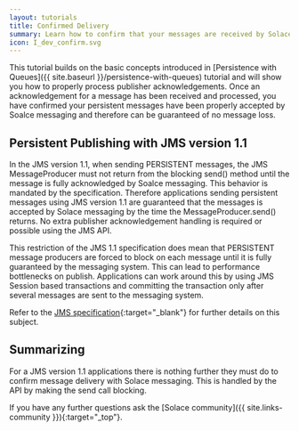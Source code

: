 ```yaml
---
layout: tutorials
title: Confirmed Delivery
summary: Learn how to confirm that your messages are received by Solace Messaging.
icon: I_dev_confirm.svg
---
```


This tutorial builds on the basic concepts introduced in [Persistence with Queues]({{ site.baseurl }}/persistence-with-queues) tutorial and will show you how to properly process publisher acknowledgements. Once an acknowledgement for a message has been received and processed, you have confirmed your persistent messages have been properly accepted by Soalce messaging and therefore can be guaranteed of no message loss.  

## Persistent Publishing with JMS version 1.1

In the JMS version 1.1, when sending PERSISTENT messages, the JMS MessageProducer must not return from the blocking send() method until the message is fully acknowledged by Soalce messaging. This behavior is mandated by the specification. Therefore applications sending persistent messages using JMS version 1.1 are guaranteed that the messages is accepted by Solace messaging by the time the MessageProducer.send() returns. No extra publisher acknowledgement handling is required or possible using the JMS API.

This restriction of the JMS 1.1 specification does mean that PERSISTENT message producers are forced to block on each message until it is fully guaranteed by the messaging system. This can lead to performance bottlenecks on publish. Applications can work around this by using JMS Session based transactions and committing the transaction only after several messages are sent to the messaging system.

Refer to the [JMS specification](http://download.oracle.com/otndocs/jcp/7195-jms-1.1-fr-spec-oth-JSpec/){:target="_blank"} for further details on this subject.

## Summarizing

For a JMS version 1.1 applications there is nothing further they must do to confirm message delivery with Solace messaging. This is handled by the API by making the send call blocking.

If you have any further questions ask the [Solace community]({{ site.links-community }}){:target="_top"}.

